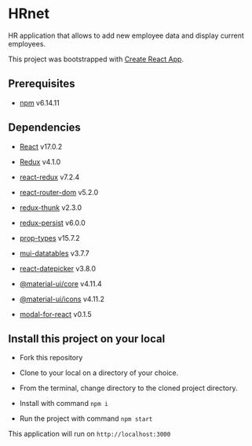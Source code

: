 # HRnet

HR application that allows to add new employee data and display current employees.

This project was bootstrapped with [Create React App](https://github.com/facebook/create-react-app).

## Prerequisites

- [npm](https://www.npmjs.com/) v6.14.11

## Dependencies

- [React](https://reactjs.org/) v17.0.2

- [Redux](https://redux.js.org/) v4.1.0

- [react-redux](https://react-redux.js.org/) v7.2.4

- [react-router-dom](https://reactrouter.com/web/guides/quick-start) v5.2.0

- [redux-thunk](https://github.com/reduxjs/redux-thunk) v2.3.0

- [redux-persist](https://www.npmjs.com/package/redux-persist) v6.0.0

- [prop-types](https://www.npmjs.com/package/prop-types) v15.7.2

- [mui-datatables](https://www.npmjs.com/package/mui-datatables?activeTab=readme) v3.7.7

- [react-datepicker](https://www.npmjs.com/package/react-datepicker) v3.8.0

- [@material-ui/core](https://www.npmjs.com/package/@material-ui/core) v4.11.4

- [@material-ui/icons](https://www.npmjs.com/package/@material-ui/icons) v4.11.2

- [modal-for-react](https://www.npmjs.com/package/modal-for-react) v0.1.5


## Install this project on your local

- Fork this repository

- Clone to your local on a directory of your choice.

- From the terminal, change directory to the cloned project directory.

- Install with command `npm i`

- Run the project with command `npm start`

This application will run on `http://localhost:3000`

